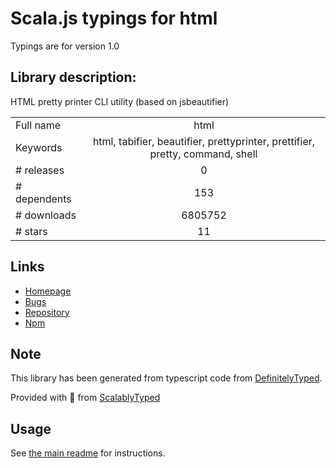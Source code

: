 
# Scala.js typings for html

Typings are for version 1.0

## Library description:
HTML pretty printer CLI utility (based on jsbeautifier)

|                    |                 |
| ------------------ | :-------------: |
| Full name          | html |
| Keywords           | html, tabifier, beautifier, prettyprinter, prettifier, pretty, command, shell |
| # releases         | 0 |
| # dependents       | 153 |
| # downloads        | 6805752 |
| # stars            | 11 |

## Links
- [Homepage](https://github.com/maxogden/commonjs-html-prettyprinter)
- [Bugs](https://github.com/maxogden/commonjs-html-prettyprinter/issues)
- [Repository](https://github.com/maxogden/commonjs-html-prettyprinter)
- [Npm](https://www.npmjs.com/package/html)
    


## Note
This library has been generated from typescript code from [DefinitelyTyped](https://definitelytyped.org).

Provided with :purple_heart: from [ScalablyTyped](https://github.com/oyvindberg/ScalablyTyped)

## Usage
See [the main readme](../../readme.md) for instructions.


